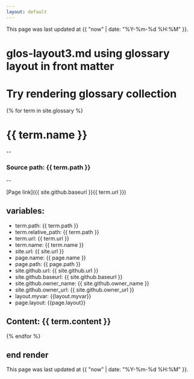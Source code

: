 ```yaml
---
layout: default
---
```

This page was last updated at {{ "now" | date: "%Y-%m-%d %H:%M" }}.

# glos-layout3.md using glossary layout in front matter
# Try rendering glossary collection
{% for term in site.glossary %}
# {{ term.name }}

--
### Source path: {{ term.path }}
--

[Page link]({{ site.github.baseurl }}{{ term.url }})

## variables:
  - term.path: {{ term.path }}
  - term.relative_path: {{ term.path }}
  - term.url: {{ term.url }}
  - term.name: {{ term.name }}
  - site.url: {{ site.url }}
  - page.name: {{ page.name }}
  - page.path: {{ page.path }}
  - site.github.url: {{ site.github.url }}
  - site.github.baseurl: {{ site.github.baseurl }}
  - site.github.owner_name: {{ site.github.owner_name }}
  - site.github.owner_url: {{ site.github.owner_url }}
  - layout.myvar: {{layout.myvar}}
  - page.layout: {{page.layout}}

Content:
{{ term.content }}
---
{% endfor %}

## end render

This page was last updated at {{ "now" | date: "%Y-%m-%d %H:%M" }}.
